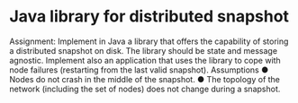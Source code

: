 # Java library for distributed snapshot
Assignment: 
Implement in Java a library that offers the capability of storing a distributed snapshot on disk.
The library should be state and message agnostic.
Implement also an application that uses the library to cope with node failures (restarting from
the last valid snapshot).
Assumptions
● Nodes do not crash in the middle of the snapshot.
● The topology of the network (including the set of nodes) does not change during a
snapshot.
